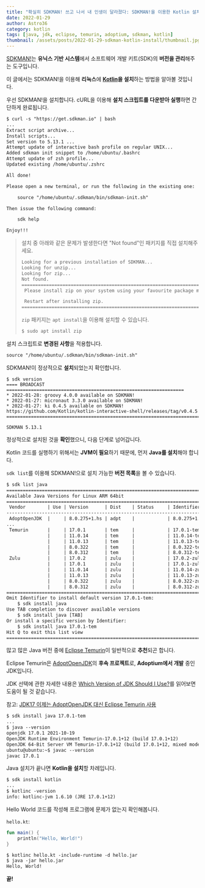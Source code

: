 ```yaml
---
title: "확실히 SDKMAN! 쓰고 나서 내 인생이 달라졌다: SDKMAN!을 이용한 Kotlin 설치"
date: 2022-01-29
author: Astro36
category: kotlin
tags: [java, jdk, eclipse, temurin, adoptium, sdkman, kotlin]
thumbnail: /assets/posts/2022-01-29-sdkman-kotlin-install/thumbnail.jpg
---
```


[SDKMAN!](https://sdkman.io/)는 **유닉스 기반 시스템**에서 소프트웨어 개발 키트(SDK)의 **버전을 관리**해주는 도구입니다.

이 글에서는 SDKMAN!을 이용해 **리눅스**에 **[Kotlin](https://kotlinlang.org/)을 설치**하는 방법을 알아볼 것입니다.

우선 SDKMAN!을 설치합니다.
cURL을 이용해 **설치 스크립트를 다운받아 실행**하면 간단하게 완료됩니다.

```txt
$ curl -s "https://get.sdkman.io" | bash
...
Extract script archive...
Install scripts...
Set version to 5.13.1 ...
Attempt update of interactive bash profile on regular UNIX...
Added sdkman init snippet to /home/ubuntu/.bashrc
Attempt update of zsh profile...
Updated existing /home/ubuntu/.zshrc

All done!

Please open a new terminal, or run the following in the existing one:

    source "/home/ubuntu/.sdkman/bin/sdkman-init.sh"

Then issue the following command:

    sdk help

Enjoy!!!
```

> 설치 중 아래와 같은 문제가 발생한다면 "Not found"인 패키지를 직접 설치해주세요.
>
> ```txt
> Looking for a previous installation of SDKMAN...
> Looking for unzip...
> Looking for zip...
> Not found.
> ======================================================================================================
>  Please install zip on your system using your favourite package manager.
> 
>  Restart after installing zip.
> ======================================================================================================
> ```
>
> `zip` 패키지는 `apt install`을 이용해 설치할 수 있습니다.
>
> ```txt
> $ sudo apt install zip
> ```

설치 스크립트로 **변경된 사항**을 적용합니다.

```txt
source "/home/ubuntu/.sdkman/bin/sdkman-init.sh"
```

SDKMAN!이 정상적으로 **설치**되었는지 확인합니다.

```
$ sdk version
==== BROADCAST =================================================================
* 2022-01-28: groovy 4.0.0 available on SDKMAN!
* 2022-01-27: micronaut 3.3.0 available on SDKMAN!
* 2022-01-27: ki 0.4.5 available on SDKMAN! https://github.com/Kotlin/kotlin-interactive-shell/releases/tag/v0.4.5
================================================================================

SDKMAN 5.13.1
```

정상적으로 설치된 것을 **확인**했으니, 다음 단계로 넘어갑니다.

Kotlin 코드를 실행하기 위해서는 **JVM이 필요**하기 때문에, 먼저 **Java를 설치**해야 합니다.

`sdk list`를 이용해 SDKMAN!으로 설치 가능한 **버전 목록**을 볼 수 있습니다.

```txt
$ sdk list java
================================================================================
Available Java Versions for Linux ARM 64bit
================================================================================
 Vendor        | Use | Version      | Dist    | Status     | Identifier
--------------------------------------------------------------------------------
 AdoptOpenJDK  |     | 8.0.275+1.hs | adpt    |            | 8.0.275+1.hs-adpt  
...
 Temurin       |     | 17.0.1       | tem     |            | 17.0.1-tem         
               |     | 11.0.14      | tem     |            | 11.0.14-tem        
               |     | 11.0.13      | tem     |            | 11.0.13-tem        
               |     | 8.0.322      | tem     |            | 8.0.322-tem        
               |     | 8.0.312      | tem     |            | 8.0.312-tem        
 Zulu          |     | 17.0.2       | zulu    |            | 17.0.2-zulu        
               |     | 17.0.1       | zulu    |            | 17.0.1-zulu        
               |     | 11.0.14      | zulu    |            | 11.0.14-zulu       
               |     | 11.0.13      | zulu    |            | 11.0.13-zulu       
               |     | 8.0.322      | zulu    |            | 8.0.322-zulu       
               |     | 8.0.312      | zulu    |            | 8.0.312-zulu       
================================================================================
Omit Identifier to install default version 17.0.1-tem:
    $ sdk install java
Use TAB completion to discover available versions
    $ sdk install java [TAB]
Or install a specific version by Identifier:
    $ sdk install java 17.0.1-tem
Hit Q to exit this list view
================================================================================
```

많고 많은 Java 버전 중에 [Eclipse Temurin](https://adoptium.net/)이 일반적으로 **추천**되곤 합니다.

Eclipse Temurin은 [AdoptOpenJDK](https://adoptopenjdk.net/)의 **후속 프로젝트**로, **Adoptium에서 개발** 중인 JDK입니다.

JDK 선택에 관한 자세한 내용은 [Which Version of JDK Should I Use?](http://whichjdk.com/)를 읽어보면 도움이 될 것 같습니다.

참고: [JDK17 이제는 AdoptOpenJDK 대신 Eclipse Temurin 사용](https://revf.tistory.com/m/253?category=314045)

```txt
$ sdk install java 17.0.1-tem
...
$ java --version
openjdk 17.0.1 2021-10-19
OpenJDK Runtime Environment Temurin-17.0.1+12 (build 17.0.1+12)
OpenJDK 64-Bit Server VM Temurin-17.0.1+12 (build 17.0.1+12, mixed mode, sharing)
ubuntu@ubuntu:~$ javac --version
javac 17.0.1
```

Java 설치가 끝나면 **Kotlin을 설치**할 차례입니다.

```txt
$ sdk install kotlin
...
$ kotlinc -version
info: kotlinc-jvm 1.6.10 (JRE 17.0.1+12)
```

Hello World 코드를 작성해 프로그램에 문제가 없는지 확인해봅니다.

`hello.kt`:

```kt
fun main() {
    println("Hello, World!")
}
```

```txt
$ kotlinc hello.kt -include-runtime -d hello.jar
$ java -jar hello.jar
Hello, World!
```

**끝!**
